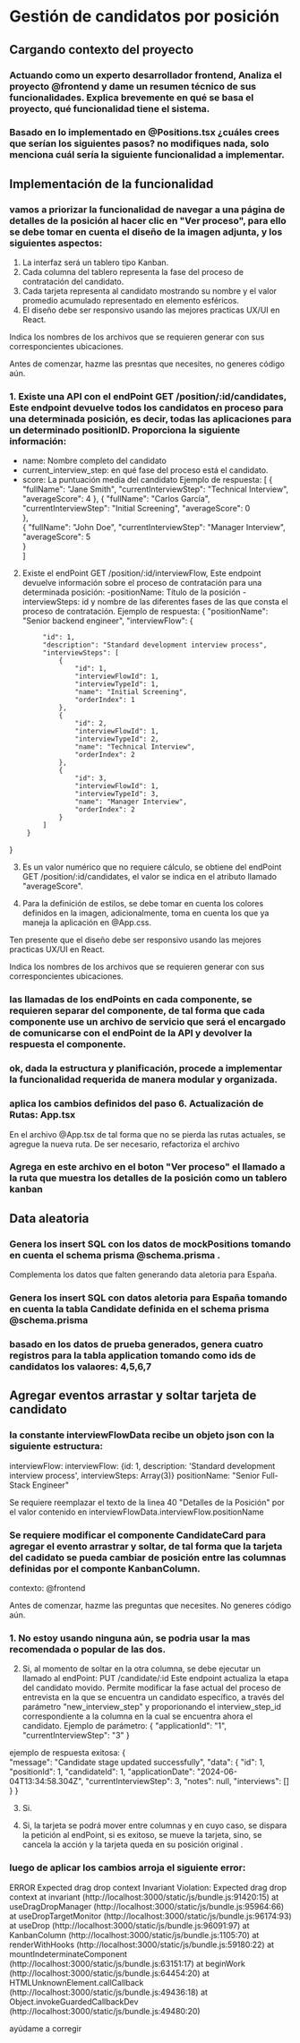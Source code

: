 # Gestión de candidatos por posición

## Cargando contexto del proyecto
### Actuando como un experto desarrollador frontend, Analiza el proyecto @frontend  y dame un resumen técnico de sus funcionalidades. Explica brevemente en qué se basa el proyecto, qué funcionalidad tiene el sistema.

### Basado en lo implementado en @Positions.tsx   ¿cuáles crees que serían los siguientes pasos? no modifiques nada, solo menciona cuál sería la siguiente funcionalidad a implementar.

## Implementación de la funcionalidad

### vamos a priorizar la funcionalidad de navegar a una página de detalles de la posición al hacer clic en "Ver proceso",  para ello se debe tomar en cuenta el diseño de la imagen adjunta, y los siguientes aspectos:

1. La interfaz será un tablero tipo Kanban.
2. Cada columna del tablero representa la fase del proceso de contratación del candidato.
3. Cada tarjeta representa al candidato mostrando su nombre y el valor promedio acumulado representado en elemento esféricos.
4. El diseño debe ser responsivo usando las mejores practicas UX/UI en React.

Indica los nombres de los archivos que se requieren generar con sus corresponcientes ubicaciones.

Antes de comenzar, hazme las presntas que necesites, no generes código aún.

### 1. Existe una API con el endPoint GET /position/:id/candidates, Este endpoint devuelve todos los candidatos en proceso para una determinada posición, es decir, todas las aplicaciones para un determinado positionID. Proporciona la siguiente información:
- name: Nombre completo del candidato
- current_interview_step: en qué fase del proceso está el candidato.
- score: La puntuación media del candidato
Ejemplo de respuesta:
[
     {
          "fullName": "Jane Smith",
          "currentInterviewStep": "Technical Interview",
          "averageScore": 4
      },
      {
          "fullName": "Carlos García",
          "currentInterviewStep": "Initial Screening",
          "averageScore": 0            
      },        
      {
          "fullName": "John Doe",
          "currentInterviewStep": "Manager Interview",
          "averageScore": 5            
     }    
]

2.  Existe el endPoint GET /position/:id/interviewFlow, Este endpoint devuelve información sobre el proceso de contratación para una determinada posición:
-positionName: Título de la posición
-interviewSteps: id y nombre de las diferentes fases de las que consta el proceso de contratación.
Ejemplo de respuesta:
{
     "positionName": "Senior backend engineer",
     "interviewFlow": {
             
             "id": 1,
             "description": "Standard development interview process",
             "interviewSteps": [
                 {
                     "id": 1,
                     "interviewFlowId": 1,
                     "interviewTypeId": 1,
                     "name": "Initial Screening",
                     "orderIndex": 1
                 },
                 {
                     "id": 2,
                     "interviewFlowId": 1,
                     "interviewTypeId": 2,
                     "name": "Technical Interview",
                     "orderIndex": 2
                 },
                 {
                     "id": 3,
                     "interviewFlowId": 1,
                     "interviewTypeId": 3,
                     "name": "Manager Interview",
                     "orderIndex": 2
                 }
             ]
         }
 }

3. Es un valor numérico que no requiere cálculo, se obtiene del endPoint GET /position/:id/candidates, el valor se indica en el atributo llamado "averageScore".

4. Para la definición de estilos, se debe tomar en cuenta los colores definidos en la imagen, adicionalmente, toma en cuenta los que ya maneja la aplicación en @App.css.

 Ten presente que el diseño debe ser responsivo usando las mejores practicas UX/UI en React.

Indica los nombres de los archivos que se requieren generar con sus corresponcientes ubicaciones.

### las llamadas de los endPoints en cada componente, se requieren separar del componente, de tal forma que cada componente use un archivo de servicio que será el encargado de comunicarse con el endPoint de la API y devolver la respuesta el componente.

### ok, dada la estructura  y planificación, procede a implementar la funcionalidad requerida de manera modular y organizada.

### aplica los cambios definidos del paso 6. Actualización de Rutas: App.tsx
En el archivo @App.tsx de tal forma que no se pierda las rutas actuales, se agregue la nueva ruta.
De ser necesario, refactoriza el archivo

### Agrega en este archivo en el boton "Ver proceso" el llamado a la ruta que muestra los detalles de la posición como un tablero kanban

## Data aleatoria

### Genera los insert SQL con los datos de mockPositions tomando en cuenta el schema prisma @schema.prisma .

Complementa los datos que falten generando data aletoria para España.

### Genera los insert SQL con datos aletoria para España  tomando en cuenta la tabla Candidate definida en el schema prisma @schema.prisma 

### basado en los datos de prueba generados, genera cuatro registros para la tabla application tomando como ids de candidatos los valaores: 4,5,6,7 


## Agregar eventos arrastar y soltar tarjeta de candidato

### la constante interviewFlowData recibe un objeto json con la siguiente estructura:

interviewFlow: 
  interviewFlow: {id: 1, description: 'Standard development interview process', interviewSteps: Array(3)}
  positionName: "Senior Full-Stack Engineer"

Se requiere reemplazar el texto de la linea 40 "Detalles de la Posición" por el valor contenido en interviewFlowData.interviewFlow.positionName

### Se requiere modificar el componente CandidateCard para agregar el evento arrastrar y soltar, de tal forma que la tarjeta del cadidato se pueda cambiar de posición entre las columnas definidas por el componte KanbanColumn.

contexto: @frontend 

Antes de comenzar, hazme las preguntas que necesites. No generes código aún.

### 1. No estoy usando ninguna aún, se podria usar la mas recomendada o popular de las dos.

2. Si, al momento de soltar en la otra columna, se debe ejecutar un llamado al endPoint: PUT /candidate/:id Este endpoint actualiza la etapa del candidato movido. Permite modificar la fase actual del proceso de entrevista en la que se encuentra un candidato específico, a través del parámetro "new_interview_step" y proporionando el interview_step_id correspondiente a la columna en la cual se encuentra ahora el candidato.
Ejemplo de parámetro: 
{
    "applicationId": "1",
    "currentInterviewStep": "3"
}

ejemplo de respuesta exitosa:
{    
   "message": "Candidate stage updated successfully",
    "data": {
        "id": 1,
        "positionId": 1,
        "candidateId": 1,
        "applicationDate": "2024-06-04T13:34:58.304Z",
        "currentInterviewStep": 3,
        "notes": null,
        "interviews": []    
    }
}

3. Si.

4. Si, la tarjeta se podrá mover entre columnas y en cuyo caso, se dispara la petición al endPoint, si es exitoso, se mueve la tarjeta, sino, se cancela la acción y la tarjeta queda en su posición original .

### luego de aplicar los cambios arroja el siguiente error:

ERROR
Expected drag drop context
Invariant Violation: Expected drag drop context
    at invariant (http://localhost:3000/static/js/bundle.js:91420:15)
    at useDragDropManager (http://localhost:3000/static/js/bundle.js:95964:66)
    at useDropTargetMonitor (http://localhost:3000/static/js/bundle.js:96174:93)
    at useDrop (http://localhost:3000/static/js/bundle.js:96091:97)
    at KanbanColumn (http://localhost:3000/static/js/bundle.js:1105:70)
    at renderWithHooks (http://localhost:3000/static/js/bundle.js:59180:22)
    at mountIndeterminateComponent (http://localhost:3000/static/js/bundle.js:63151:17)
    at beginWork (http://localhost:3000/static/js/bundle.js:64454:20)
    at HTMLUnknownElement.callCallback (http://localhost:3000/static/js/bundle.js:49436:18)
    at Object.invokeGuardedCallbackDev (http://localhost:3000/static/js/bundle.js:49480:20)



ayúdame a corregir

